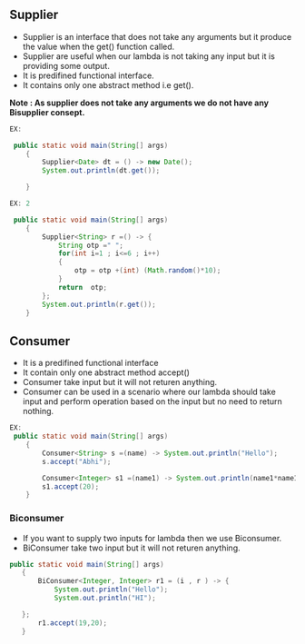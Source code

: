 ## Supplier
- Supplier is an interface that does not take any arguments but it produce the value when the get() function called.
- Supplier are useful when our lambda is not taking any input but it is providing some output.
- It is predifined functional interface.
- It contains only one abstract method i.e get().


**Note : As supplier does not take any arguments we do not have any Bisupplier consept.**

``````java
EX: 

 public static void main(String[] args)
    {
        Supplier<Date> dt = () -> new Date();
        System.out.println(dt.get());

    }

EX: 2

 public static void main(String[] args)
    {
        Supplier<String> r =() -> {
            String otp =" ";
            for(int i=1 ; i<=6 ; i++)
            {
                otp = otp +(int) (Math.random()*10);
            }
            return  otp;
        };
        System.out.println(r.get());
    }

````````

## Consumer
- It is a predifined functional interface
- It contain only one abstract method accept()
- Consumer take input but it will not returen anything.
- Consumer can be used in a scenario where our lambda should take input and perform operation based on the input but no need to return nothing.


```````java
EX:
 public static void main(String[] args)
    {
        Consumer<String> s =(name) -> System.out.println("Hello");
        s.accept("Abhi");

        Consumer<Integer> s1 =(name1) -> System.out.println(name1*name1);
        s1.accept(20);
    }
````````

### Biconsumer 
 - If you want to supply two inputs for lambda then we use Biconsumer.
 - BiConsumer take two input but it will not returen anything.

 ``````java
 public static void main(String[] args)
    {
        BiConsumer<Integer, Integer> r1 = (i , r ) -> {
            System.out.println("Hello");
            System.out.println("HI");

    };
        r1.accept(19,20);
    }
``````````

